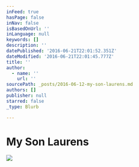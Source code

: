```yaml
---
inFeed: true
hasPage: false
inNav: false
isBasedOnUrl: ''
inLanguage: null
keywords: []
description: ''
datePublished: '2016-06-21T22:01:52.351Z'
dateModified: '2016-06-21T22:01:45.777Z'
title: ''
author:
  - name: ''
    url: ''
sourcePath: _posts/2016-06-12-my-son-laurens.md
authors: []
publisher: null
starred: false
_type: Blurb

---
```

# My Son Laurens
![](https://the-grid-user-content.s3-us-west-2.amazonaws.com/fa0c1944-bb75-469b-b95d-ebcaf69f2286.jpg)